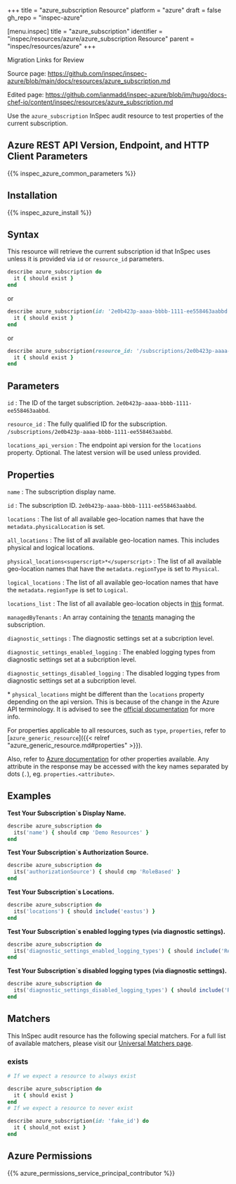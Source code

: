 +++
title = "azure_subscription Resource"
platform = "azure"
draft = false
gh_repo = "inspec-azure"

[menu.inspec]
title = "azure_subscription"
identifier = "inspec/resources/azure/azure_subscription Resource"
parent = "inspec/resources/azure"
+++

<div class="admonition-note">
<p class="admonition-note-title">Migration Links for Review</p>
<div class="admonition-note-text">
<p>Source page: <a href="https://github.com/inspec/inspec-azure/blob/main/docs/resources/azure_subscription.md">https://github.com/inspec/inspec-azure/blob/main/docs/resources/azure_subscription.md</a></p>
<p>Edited page: <a href="https://github.com/ianmadd/inspec-azure/blob/im/hugo/docs-chef-io/content/inspec/resources/azure_subscription.md">https://github.com/ianmadd/inspec-azure/blob/im/hugo/docs-chef-io/content/inspec/resources/azure_subscription.md</a></p>
</div>
</div>


Use the `azure_subscription` InSpec audit resource to test properties of the current subscription.

## Azure REST API Version, Endpoint, and HTTP Client Parameters

{{% inspec_azure_common_parameters %}}

## Installation

{{% inspec_azure_install %}}

## Syntax

This resource will retrieve the current subscription id that InSpec uses unless it is provided via `id` or `resource_id` parameters.
```ruby
describe azure_subscription do
  it { should exist }
end
```
or
```ruby
describe azure_subscription(id: '2e0b423p-aaaa-bbbb-1111-ee558463aabbd') do
  it { should exist }
end
```
or
```ruby
describe azure_subscription(resource_id: '/subscriptions/2e0b423p-aaaa-bbbb-1111-ee558463aabbd') do
  it { should exist }
end
```

## Parameters

`id`
: The ID of the target subscription. `2e0b423p-aaaa-bbbb-1111-ee558463aabbd`.

`resource_id`
: The fully qualified ID for the subscription. `/subscriptions/2e0b423p-aaaa-bbbb-1111-ee558463aabbd`.

`locations_api_version`
: The endpoint api version for the `locations` property. Optional. The latest version will be used unless provided.

## Properties

`name`
: The subscription display name.

`id`
: The subscription ID. `2e0b423p-aaaa-bbbb-1111-ee558463aabbd`.

`locations`
: The list of all available geo-location names that have the `metadata.physicalLocation` is set.

`all_locations`
: The list of all available geo-location names. This includes physical and logical locations.

`physical_locations<superscript>*</superscript>`
: The list of all available geo-location names that have the `metadata.regionType` is set to `Physical`.

`logical_locations`
: The list of all available geo-location names that have the `metadata.regionType` is set to `Logical`.

`locations_list`
: The list of all available geo-location objects in [this](https://docs.microsoft.com/en-us/rest/api/resources/subscriptions/listlocations#location) format.

`managedByTenants`
: An array containing the [tenants](https://docs.microsoft.com/en-us/rest/api/resources/subscriptions/get#managedbytenant) managing the subscription.

`diagnostic_settings`
: The diagnostic settings set at a subcription level.

`diagnostic_settings_enabled_logging`
: The enabled logging types from diagnostic settings set at a subcription level.

`diagnostic_settings_disabled_logging`
: The disabled logging types from diagnostic settings set at a subcription level.

<superscript>*</superscript> `physical_locations` might be different than the `locations` property depending on the api version.
This is because of the change in the Azure API terminology. It is advised to see the [official documentation](https://docs.microsoft.com/en-us/rest/api/resources/subscriptions/listlocations) for more info.

For properties applicable to all resources, such as `type`, `properties`, refer to [`azure_generic_resource`]({{< relref "azure_generic_resource.md#properties" >}}).

Also, refer to [Azure documentation](https://docs.microsoft.com/en-us/rest/api/resources/subscriptions/get#subscription) for other properties available. 
Any attribute in the response may be accessed with the key names separated by dots (`.`), eg. `properties.<attribute>`.

## Examples

**Test Your Subscription`s Display Name.**

```ruby
describe azure_subscription do
  its('name') { should cmp 'Demo Resources' }
end
```
**Test Your Subscription`s Authorization Source.**

```ruby
describe azure_subscription do
  its('authorizationSource') { should cmp 'RoleBased' }
end
```
**Test Your Subscription`s Locations.**

```ruby
describe azure_subscription do
  its('locations') { should include('eastus') }
end
```    
**Test Your Subscription`s enabled logging types (via diagnostic settings).**

```ruby
describe azure_subscription do
  its('diagnostic_settings_enabled_logging_types') { should include('ResourceHealth') }
end
```  
**Test Your Subscription`s disabled logging types (via diagnostic settings).**

```ruby
describe azure_subscription do
  its('diagnostic_settings_disabled_logging_types') { should include('Recommendation') }
end
```  

## Matchers

This InSpec audit resource has the following special matchers. For a full list of available matchers, please visit our [Universal Matchers page](https://www.inspec.io/docs/reference/matchers/).

### exists

```ruby
# If we expect a resource to always exist

describe azure_subscription do
  it { should exist }
end
# If we expect a resource to never exist

describe azure_subscription(id: 'fake_id') do
  it { should_not exist }
end
```

## Azure Permissions

{{% azure_permissions_service_principal_contributor %}}
